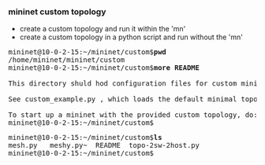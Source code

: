 ### mininet custom topology

-  create a custom topology and run it within the 'mn'
-  create a custom topology in a python script and run without the 'mn'
  

<pre>
mininet@10-0-2-15:~/mininet/custom$<b>pwd</b>
/home/mininet/mininet/custom
mininet@10-0-2-15:~/mininet/custom$<b>more README</b>

This directory shuld hod configuration files for custom mininets.

See custom_example.py , which loads the default minimal topology. THe advantage of defining a mininet in a separate file is that you then use the --custom option in mn to run the CLI or specific test with it.

To start up a mininet with the provided custom topology, do: <b> sudo mn --custom custom_example.py  --topo mytopo</b>
mininet@10-0-2-15:~/mininet/custom$
</pre>


<pre>
mininet@10-0-2-15:~/mininet/custom$<b>ls</b>
mesh.py   meshy.py~  README  topo-2sw-2host.py
mininet@10-0-2-15:~/mininet/custom$
</pre>
